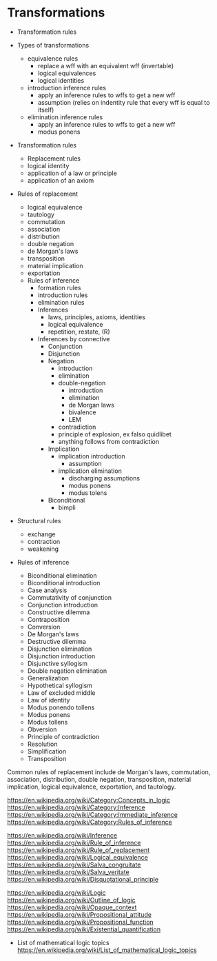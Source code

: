 # Transformations

* Transformation rules

* Types of transformations
  - equivalence rules
    - replace a wff with an equivalent wff (invertable)
    - logical equivalences
    - logical identities
  - introduction inference rules
    - apply an inference rules to wffs to get a new wff
    - assumption (relies on indentity rule that every wff is equal to itself)
  - elimination inference rules
    - apply an inference rules to wffs to get a new wff
    - modus ponens

* Transformation rules
  * Replacement rules
  - logical identity
  - application of a law or principle
  - application of an axiom

* Rules of replacement
  - logical equivalence
  - tautology
  - commutation
  - association
  - distribution
  - double negation
  - de Morgan's laws
  - transposition
  - material implication
  - exportation



  * Rules of inference
    - formation rules
    - introduction rules
    - elimination rules
    * Inferences
      - laws, principles, axioms, identities
      - logical equivalence
      - repetition, restate, (R)
    * Inferences by connective
      * Conjunction
      * Disjunction
      * Negation
        - introduction
        - elimination
        - double-negation
          - introduction
          - elimination
          - de Morgan laws
          - bivalence
          - LEM
        - contradiction
        - principle of explosion, ex falso quidlibet
        - anything follows from contradiction
      * Implication
        - implication introduction
          - assumption
        - implication elimination
          - discharging assumptions
          - modus ponens
          - modus tolens
      * Biconditional
        - bimpli

* Structural rules
  - exchange
  - contraction
  - weakening

* Rules of inference
  - Biconditional elimination
  - Biconditional introduction
  - Case analysis
  - Commutativity of conjunction
  - Conjunction introduction
  - Constructive dilemma
  - Contraposition
  - Conversion
  - De Morgan's laws
  - Destructive dilemma
  - Disjunction elimination
  - Disjunction introduction
  - Disjunctive syllogism
  - Double negation elimination
  - Generalization
  - Hypothetical syllogism
  - Law of excluded middle
  - Law of identity
  - Modus ponendo tollens
  - Modus ponens
  - Modus tollens
  - Obversion
  - Principle of contradiction
  - Resolution
  - Simplification
  - Transposition


Common rules of replacement include de Morgan's laws, commutation, association, distribution, double negation, transposition, material implication, logical equivalence, exportation, and tautology.


https://en.wikipedia.org/wiki/Category:Concepts_in_logic
https://en.wikipedia.org/wiki/Category:Inference
https://en.wikipedia.org/wiki/Category:Immediate_inference
https://en.wikipedia.org/wiki/Category:Rules_of_inference

https://en.wikipedia.org/wiki/Inference
https://en.wikipedia.org/wiki/Rule_of_inference
https://en.wikipedia.org/wiki/Rule_of_replacement
https://en.wikipedia.org/wiki/Logical_equivalence
https://en.wikipedia.org/wiki/Salva_congruitate
https://en.wikipedia.org/wiki/Salva_veritate
https://en.wikipedia.org/wiki/Disquotational_principle

https://en.wikipedia.org/wiki/Logic
https://en.wikipedia.org/wiki/Outline_of_logic
https://en.wikipedia.org/wiki/Opaque_context
https://en.wikipedia.org/wiki/Propositional_attitude
https://en.wikipedia.org/wiki/Propositional_function
https://en.wikipedia.org/wiki/Existential_quantification

* List of mathematical logic topics
https://en.wikipedia.org/wiki/List_of_mathematical_logic_topics
